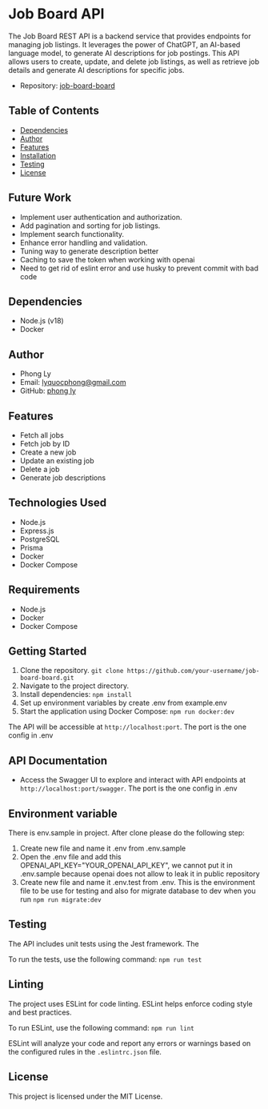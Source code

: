 # Job Board API

The Job Board REST API is a backend service that provides endpoints for managing job listings. It leverages the power of ChatGPT, an AI-based language model, to generate AI descriptions for job postings. This API allows users to create, update, and delete job listings, as well as retrieve job details and generate AI descriptions for specific jobs.

- Repository: [job-board-board](https://github.com/lyquocphong/job-board-api)

## Table of Contents

- [Dependencies](##dependencies)
- [Author](##author)
- [Features](#features)
- [Installation](#installation)
- [Testing](##testing)
- [License](#license)

## Future Work

- Implement user authentication and authorization.
- Add pagination and sorting for job listings.
- Implement search functionality.
- Enhance error handling and validation.
- Tuning way to generate description better
- Caching to save the token when working with openai
- Need to get rid of eslint error and use husky to prevent commit with bad code

## Dependencies

-   Node.js (v18)
-   Docker

## Author

- Phong Ly
- Email: lyquocphong@gmail.com
- GitHub: [phong ly](https://github.com/lyquocphong)

## Features

- Fetch all jobs
- Fetch job by ID
- Create a new job
- Update an existing job
- Delete a job
- Generate job descriptions

## Technologies Used

- Node.js
- Express.js
- PostgreSQL
- Prisma
- Docker
- Docker Compose

## Requirements

- Node.js
- Docker
- Docker Compose

## Getting Started

1. Clone the repository. `git clone https://github.com/your-username/job-board-board.git`
2. Navigate to the project directory.
3. Install dependencies: `npm install`
4. Set up environment variables by create .env from example.env
5. Start the application using Docker Compose: `npm run docker:dev`

The API will be accessible at `http://localhost:port`. The port is the one config in .env

## API Documentation

- Access the Swagger UI to explore and interact with API endpoints at `http://localhost:port/swagger`. The port is the one config in .env

## Environment variable

There is env.sample in project. After clone please do the following step:

1. Create new file and name it .env from .env.sample
2. Open the .env file and add this OPENAI_API_KEY="YOUR_OPENAI_API_KEY", we cannot put it in .env.sample because openai does not allow to leak it in public repository
3. Create new file and name it .env.test from .env. This is the environment file to be use for testing and also for migrate database to dev when you run `npm run migrate:dev`

## Testing

The API includes unit tests using the Jest framework. The 

To run the tests, use the following command: `npm run test`

## Linting

The project uses ESLint for code linting. ESLint helps enforce coding style and best practices.

To run ESLint, use the following command: `npm run lint`

ESLint will analyze your code and report any errors or warnings based on the configured rules in the `.eslintrc.json` file.

## License

This project is licensed under the MIT License.